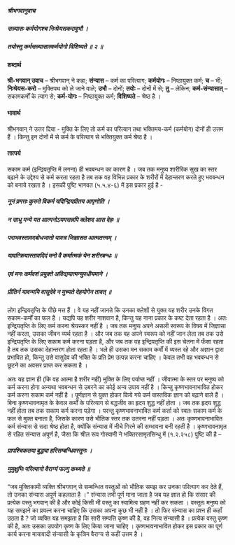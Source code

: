 ##### श्रीभगवानुवाच
##### सन्न्यासः कर्मयोगश्च निःश्रेयसकरावुभौ ।
##### तयोस्तु कर्मसन्न्यासात्कर्मयोगो विशिष्यते ॥ २ ॥

#### शब्दार्थ

**श्री-भगवान्  उवाच** – श्रीभगवान् ने कहा; **संन्यास** – कर्म का परित्याग; **कर्मयोगः** – निष्ठायुक्त कर्म; **च** – भी; **निःश्रेयस-करो** – मुक्तिपथ को ले जाने वाले; **उभौ** – दोनों; **तयोः** – दोनों में से; **तु** – लेकिन; **कर्म-संन्यासात्** – सकामकर्मों के  त्याग से; **कर्म-योगः** – निष्ठायुक्त कर्म; **विशिष्यते** – श्रेष्ठ है ।

#### भावार्थ

श्रीभगवान् ने उत्तर दिया - मुक्ति के लिए तो कर्म का परित्याग तथा भक्तिमय-कर्म (कर्मयोग) दोनों ही उत्तम हैं । किन्तु इन दोनों में से कर्म के परित्याग से भक्तियुक्त कर्म श्रेष्ठ है ।

#### तात्पर्य

सकाम कर्म (इन्द्रियतृप्ति में लगना) ही भवबन्धन का कारण है । जब तक मनुष्य शारीरिक सुख का स्तर बढ़ाने के उद्देश्य से कर्म करता रहता है तब तक वह विभिन्न प्रकार के शरीरों में देहान्तरण करते हुए भवबन्धन को बनाये रखता है । इसकी पुष्टि भागवत (५.५.४-६) में इस प्रकार हुई है -

##### नूनं प्रमत्तः कुरुते विकर्म यदिन्द्रियप्रीतय आपृणोति ।
##### न साधु मन्ये यत आत्मनोऽयमसन्नपि क्लेशद आस देहः ॥
##### पराभवस्तावदबोधजातो यावन्न जिज्ञासत आत्मतत्त्वम् ।
##### यावत्क्रियास्तावदिदं मनो वै कर्मात्मकं येन शरीरबन्धः ॥
##### एवं मनः कर्मवशं प्रयुक्ते अविद्ययात्मन्युपधीयमाने ।
##### प्रीतिर्न यावन्मयि वासुदेवे न मुच्यते देहयोगेन तावत् ॥

लोग इन्द्रियतृप्ति के पीछे मत्त हैं । वे यह नहीं जानते कि उनका क्लेशों से युक्त यह शरीर उनके विगत सकाम-कर्मों का फल है । यद्यपि यह शरीर नाशवान है, किन्तु यह नाना प्रकार के कष्ट देता रहता है । अतः इन्द्रियतृप्ति के लिए कर्म करना श्रेयस्कर नहीं है । जब तक मनुष्य अपने असली स्वरूप के विषय में जिज्ञासा नहीं करता, उसका जीवन व्यर्थ रहता है । और जब तक वह अपने स्वरूप को नहीं जान लेता तब तक उसे इन्द्रियतृप्ति के लिए सकाम कर्म करना पड़ता है, और जब तक वह इन्द्रियतृप्ति की इस चेतना में फँसा रहता है तब तक उसका देहान्तरण होता रहता है । भले ही उसका मन सकाम कर्मों में व्यस्त रहे और अज्ञान द्वारा प्रभावित हो, किन्तु उसे वासुदेव की भक्ति के प्रति प्रेम उत्पन्न करना चाहिए । केवल तभी वह भवबन्धन से छूटने का अवसर प्राप्त कर सकता है ।

अतः यह ज्ञान ही (कि वह आत्मा है शरीर नहीं) मुक्ति के लिए पर्याप्त नहीं । जीवात्मा के स्तर पर मनुष्य को कर्म करना होगा अन्यथा भवबन्धन से उबरने का कोई अन्य उपाय नहीं है । किन्तु कृष्णभावनाभावित होकर कर्म करना सकाम कर्म नहीं है । पूर्णज्ञान से युक्त होकर किये गये कर्म वास्तविक ज्ञान को बढ़ाने वाले हैं । बिना कृष्णभावनामृत के केवल कर्मों के परित्याग से बद्धजीव का हृदय शुद्ध नहीं होता । जब तक हृदय शुद्ध नहीं होता तब तक सकाम कर्म करना पड़ेगा । परन्तु कृष्णभावनाभावित कर्म कर्ता को स्वतः सकाम कर्म के फल से मुक्त बनाता है, जिसके कारण उसे भौतिक स्तर तक उतरना नहीं पड़ता । अतः कृष्णभावनाभावित कर्म संन्यास से सदा श्रेष्ठ होता है, क्योंकि संन्यास में नीचे गिरने की सम्भावना बनी रहती है । कृष्णभावनामृत से रहित संन्यास अपूर्ण है, जैसा कि श्रील रूप गोस्वामी ने भक्तिरसामृतसिन्धु में (१.२.२५८) पुष्टि की है –

##### प्रापश्चिकतया बुद्ध्या हरिसम्बन्धिवस्तुनः ।
##### मुमुक्षुभिः परित्यागो वैराग्यं फल्गु कथ्यते ॥

“जब मुक्तिकामी व्यक्ति श्रीभगवान् से सम्बन्धित वस्तुओं को भौतिक समझ कर उनका परित्याग कर देते हैं, तो उनका संन्यास अपूर्ण कहलाता है ।” संन्यास तभी पूर्ण माना जाता है जब यह ज्ञात हो कि संसार की प्रत्येक वस्तु भगवान् की है और कोई किसी भी वस्तु का स्वामित्व ग्रहण नहीं कर सकता । वस्तुतः मनुष्य को यह समझने का प्रयत्न करना चाहिए कि उसका अपना कुछ भी नहीं है । तो फिर संन्यास का प्रश्न ही कहाँ उठता है ? जो व्यक्ति यह समझता है कि सारी सम्पत्ति कृष्ण की है, वह नित्य संन्यासी है । प्रत्येक वस्तु कृष्ण की है, अतः उसका उपयोग कृष्ण के लिए किया जाना चाहिए । कृष्णभावनाभावित होकर इस प्रकार का पूर्ण कार्य करना मायावादी संन्यासी के कृत्रिम वैराग्य से कहीं उत्तम है ।